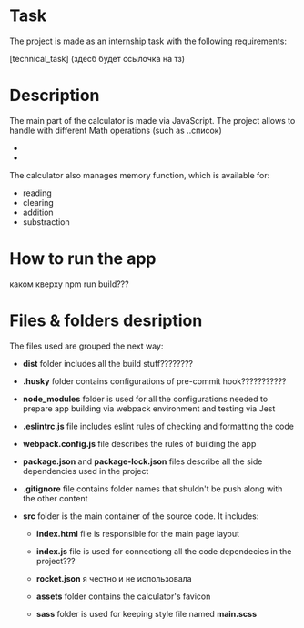 # Task

The project is made as an internship task with the following requirements:

[technical_task] (здесб будет ссылочка на тз)

# Description

The main part of the calculator is made via JavaScript. The project allows to handle with different Math operations (such as ..список)

-
-

The calculator also manages memory function, which is available for:

- reading
- clearing
- addition
- substraction

# How to run the app

каком кверху
npm run build???

# Files & folders desription

The files used are grouped the next way:

- **dist** folder includes all the build stuff????????

* **.husky** folder contains configurations of pre-commit hook???????????

- **node_modules** folder is used for all the configurations needed to prepare app building via webpack environment and testing via Jest

* **.eslintrc.js** file includes eslint rules of checking and formatting the code

* **webpack.config.js** file describes the rules of building the app

* **package.json** and **package-lock.json** files describe all the side dependencies used in the project

* **.gitignore** file contains folder names that shuldn't be push along with the other content

* **src** folder is the main container of the source code. It includes:

  - **index.html** file is responsible for the main page layout
  - **index.js** file is used for connectiong all the code dependecies in the project???
  - **rocket.json** я честно и не использовала

  - **assets** folder contains the calculator's favicon
  - **sass** folder is used for keeping style file named **main.scss**
